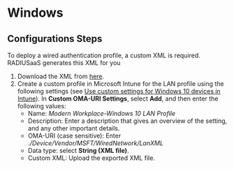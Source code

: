 # Windows

## Configurations Steps

To deploy a wired authentication profile, a custom XML is required. RADIUSaaS generates this XML for you

1. Download the XML from [here](../../portal/settings-trusted-roots/xml.md#wired).
2. Create a custom profile in Microsoft Intune for the LAN profile using the following settings (see [Use custom settings for Windows 10 devices in Intune](https://docs.microsoft.com/en-us/intune/custom-settings-windows-10)). In **Custom OMA-URI Settings**, select **Add**, and then enter the following values:
   * Name: _Modern Workplace-Windows 10 LAN Profile_
   * Description: Enter a description that gives an overview of the setting, and any other important details.
   * OMA-URI (case sensitive): Enter _./Device/Vendor/MSFT/WiredNetwork/LanXML_
   * Data type: select **String (XML file)**.
   * Custom XML: Upload the exported XML file.
